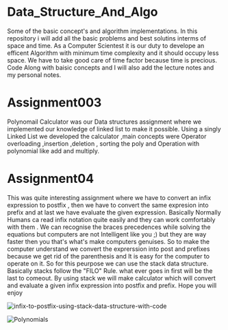 # Data_Structure_And_Algo
Some of the basic concept's and algorithm implementations.
In this repository i will add all the basic problems and best solutins interms of space and time. As a Computer Scientest it is our duty to develope an efficent Algorithm with 
minimum time complexity and it should occupy less space. We have to take good care of time factor because time is precious.
Code Along with baisic concepts and I will also add the lecture notes and my personal notes.

# Assignment003
Polynomail Calculator was our Data structures assignment where we implemented our knowledge of linked list to make it possible. Using a singly Linked List
we developed the calculator ,main concepts were Operator overloading ,insertion ,deletion , sorting the poly and Operation with polynomial like add and multiply.

# Assignment04
This was quite interesting assignment where we have to convert an infix expression to postfix , then we have to convert the same expresion into prefix and at last we have evaluate the given expression. Basically Normally Humans ca read infix notation quite easily and they can work comfortably with them . We can recognise the braces precedences while solving the equations but computers are not Intelligent like you ;) but they are way faster then you that's what's make computers genuises. So to make the computer understand we convert the exprerssion into post and prefixes because we get rid of the parenthesis and It is easy for the computer to operate on it. 
So for this peurpose we can use the stack data structure. Basically stacks follow the "FILO" Rule. what ever goes in first will be the last to comeout. By using stack we will make calculator which will convert and evaluate a given infix expression into postfix and prefix. Hope you will enjoy

![infix-to-postfix-using-stack-data-structure-with-code](https://user-images.githubusercontent.com/90936436/168832294-fc2c97be-b8ad-4e24-8483-01f21a59238c.jpg)

![Polynomials](https://user-images.githubusercontent.com/90936436/160331515-89ce8ef0-c4a3-4e38-953f-b5c5e2a9decf.png)
